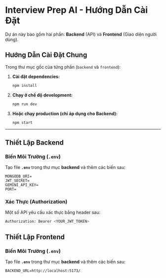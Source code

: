 # Interview Prep AI - Hướng Dẫn Cài Đặt

Dự án này bao gồm hai phần: **Backend** (API) và **Frontend** (Giao diện người dùng).

## Hướng Dẫn Cài Đặt Chung

Trong thư mục gốc của từng phần (`backend` và `frontend`):

1.  **Cài đặt dependencies:**
    ```bash
    npm install
    ```

2.  **Chạy ở chế độ development:**
    ```bash
    npm run dev
    ```

3.  **Hoặc chạy production (chỉ áp dụng cho Backend):**
    ```bash
    npm start
    ```

---

## Thiết Lập Backend

### Biến Môi Trường (`.env`)

Tạo file **`.env`** trong thư mục **backend** và thêm các biến sau:

```env
MONGODB_URI=
JWT_SECRET=
GEMINI_API_KEY=
PORT=
```

### Xác Thực (Authorization)
Một số API yêu cầu xác thực bằng header sau:
```bash
Authorization: Bearer <YOUR_JWT_TOKEN>
```
## Thiết Lập Frontend

### Biến Môi Trường (`.env`)

Tạo file **`.env`** trong thư mục **backend** và thêm các biến sau:

```env
BACKEND_URL=http://localhost:5173/
```
